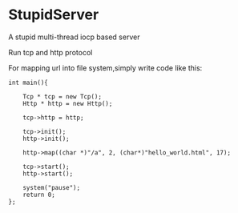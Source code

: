# StupidServer

A stupid multi-thread iocp based server

Run tcp and http protocol

For mapping url into file system,simply write code like this:

```
int main(){

	Tcp * tcp = new Tcp();
	Http * http = new Http();

	tcp->http = http;

	tcp->init();
	http->init();

	http->map((char *)"/a", 2, (char*)"hello_world.html", 17);

	tcp->start();
	http->start();

	system("pause");
	return 0;
};
```
